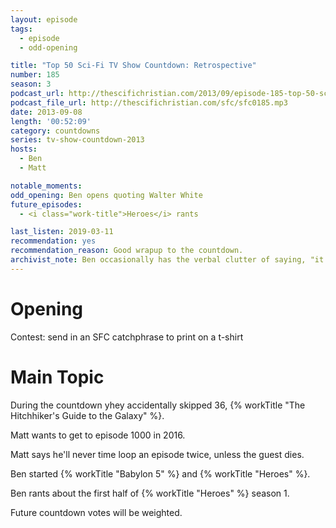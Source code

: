 ```yaml
---
layout: episode
tags:
  - episode
  - odd-opening

title: "Top 50 Sci-Fi TV Show Countdown: Retrospective"
number: 185
season: 3
podcast_url: http://thescifichristian.com/2013/09/episode-185-top-50-sci-fi-tv-show-countdown-retrospective/
podcast_file_url: http://thescifichristian.com/sfc/sfc0185.mp3
date: 2013-09-08
length: '00:52:09'
category: countdowns
series: tv-show-countdown-2013
hosts:
  - Ben
  - Matt

notable_moments:
odd_opening: Ben opens quoting Walter White
future_episodes:
  - <i class="work-title">Heroes</i> rants 

last_listen: 2019-03-11
recommendation: yes
recommendation_reason: Good wrapup to the countdown.
archivist_note: Ben occasionally has the verbal clutter of saying, "it's like", which I assumed he picked up from Jordan Peterson. Apparently not, since he says it in this episode, three years before Peterson became well known.
---
```

# Opening
Contest: send in an SFC catchphrase to print on a t-shirt 



# Main Topic

During the countdown yhey accidentally skipped 36, {% workTitle "The Hitchhiker's Guide to the Galaxy" %}.

Matt wants to get to episode 1000 in 2016.

Matt says he'll never time loop an episode twice, unless the guest dies.

Ben started {% workTitle "Babylon 5" %} and {% workTitle "Heroes" %}. 

Ben rants about the first half of {% workTitle "Heroes" %} season 1.

Future countdown votes will be weighted.